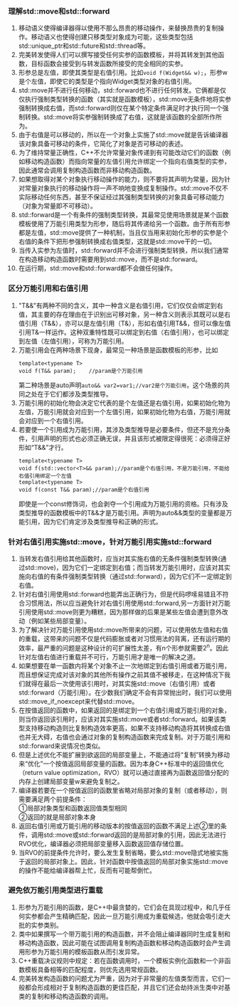 ### 理解std::move和std::forward
1. 移动语义使得编译器得以使用不那么昂贵的移动操作，来替换昂贵的复制操作。移动语义也使得创建只移类型对象成为可能，这些类型包括std::unique_ptr和std::future和std::thread等。
2. 完美转发使得人们可以撰写接受任何实参的函数模板，并将其转发到其他函数，目标函数会接受到与转发函数所接受的完全相同的实参。
3. 形参总是左值，即使其类型是右值引用。比如`void f(Widget&& w);`，形参w是个左值，即使它的类型是个指向Widget类型对象的右值引用。
4. std::move并不进行任何移动，std::forward也不进行任何转发。它俩都是仅仅执行强制类型转换的函数（其实就是函数模板），std::move无条件地将实参强制转换成右值，而std::forward则仅在某个特定条件满足时才执行同一个强制转换。std::move将实参强制转换成了右值，这就是该函数的全部所作所为。
5. 由于右值是可以移动的，所以在一个对象上实施了std::move就是告诉编译器该对象具备可移动的条件，它简化了对象是否可移动的表述。
6. 为了维持常量正确性，C++不允许常量对象传递到有可能改动它们的函数（例如移动构造函数）而指向常量的左值引用允许绑定一个指向右值类型的实参，因此通常会调用复制构造函数而非移动构造函数。
7. 如果想取得对某个对象执行移动操作的能力，则不要将其声明为常量，因为针对常量对象执行的移动操作将一声不响地变换成复制操作。std::move不仅不实际移动任何东西，甚至不保证经过其强制类型转换的对象具备可移动能力（对象为常量即不可移动）。
8. std::forward是一个有条件的强制类型转换，其最常见使用场景就是某个函数模板使用了万能引用类型为形参，随后将其传递给另一个函数。由于所有形参都是左值，std::move提供了一种机制，当且仅当用来初始化形参的实参是个右值的条件下把形参强制转换成右值类型，这就是std::move干的一切。
9. 当传入实参为左值时，std::forward并不会进行强制类型转换，所以我们通常在构造移动构造函数时需要用到std::move，而不是std::forward。
10. 在运行期，std::move和std::forward都不会做任何操作。

### 区分万能引用和右值引用

1. "T&&"有两种不同的含义，其中一种含义是右值引用，它们仅仅会绑定到右值，其主要的存在理由在于识别出可移对象，另一种含义则表示其既可以是右值引用（T&&），亦可以是左值引用（T&），形如右值引用T&&，但可以像左值引用T&一样运作。这种双重特性既可以绑定到右值（右值引用），也可以绑定到左值（左值引用），可称为万能引用。
2. 万能引用会在两种场景下现身，最常见一种场景是函数模板的形参，比如  
    ```
    template<typename T>
    void f(T&& param);    //param是个万能引用
    ```
    第二种场景是auto声明`auto&& var2=var1;//var2是个万能引用`，这个场景的共同之处在于它们都涉及类型推导。
3. 万能引用的初始化物会决定它代表的是个左值还是右值引用，如果初始化物为左值，万能引用就会对应到一个左值引用，如果初始化物为右值，万能引用就会对应到一个右值引用。
4. 若要使一个引用成为万能引用，其涉及类型推导是必要条件，但还不是充分条件，引用声明的形式也必须正确无误，并且该形式被限定得很死：必须得正好形如“T&&”才行。
    ```
    template<typename T>
    void f(std::vector<T>&& param);//param是个右值引用，不是万能引用，不能给右值引用绑定一个左值
    template<typename T>
    void f(const T&& param);//param是个右值引用
    ```
    即使是一个const修饰词，也会剥夺一个引用成为万能引用的资格。只有涉及类型推导的函数模板中的T&&才是万能引用。声明为auto&&类型的变量都是万能引用，因为它们肯定涉及类型推导和正确的形式。

### 针对右值引用实施std::move，针对万能引用实施std::forward

1. 当转发右值引用给其他函数时，应当对其实施右值的无条件强制类型转换(通过std::move)，因为它们一定绑定到右值；而当转发万能引用时，应该对其实施向右值的有条件强制类型转换（通过std::forward），因为它们不一定绑定到右值。
2. 针对右值引用使用std::forward也能弄出正确行为，但是代码啰嗦易错且不符合习惯用法，所以应当避免针对右值引用使用std::forward,另一方面针对万能引用使用std::move则更为糟糕，因为那样做的后果是某些左值会遭到意外改动（例如某些局部变量）。
3. 为了解决针对万能引用使用std::move所带来的问题，可以使用依左值和右值的重载，这带来的问题不仅是代码膨胀或者对习惯用法的背离，还有运行期的效率，最严重的问题是这种设计的可扩展性太差，有n个形参就需要2<sup>n</sup>。因此针对左值右值进行重载并不可行，万能引用才是唯一的解决之道。
4. 如果想要在单一函数内将某个对象不止一次地绑定到右值引用或者万能引用，而且想保证完成对该对象的其他所有操作之前其值不被移走，在这种情况下我们就得在最后一次使用该引用时，对其实施std::move（右值引用）或者std::forward（万能引用）。在少数我们确定不会有异常抛出时，我们可以使用std::move_if_noexcept来代替std::move。
5. 在按值返回的函数中，如果返回的是绑定到一个右值引用或万能引用的对象，则当你返回该引用时，应该对其实施std::move或者std::forward。如果该类型支持移动构造则比复制构造效率更高，如果不支持移动构造将其转换成右值也并无大碍，右值也会通过对象的复制构造函数来完成复制。对于万能引用和std::forward来说情况也类似。
6. 但是上述优化不能扩展到欲返回的局部变量上，不能通过将“复制”转换为移动来“优化”一个按值返回局部变量的函数。因为本身C++标准中的返回值优化（return value optimization，RVO）就可以通过直接再为函数返回值分配的内存上创建局部变量w来避免复制之。
7. 编译器若要在一个按值返回的函数里省略对局部对象的复制（或者移动），则需要满足两个前提条件：  
①局部对象类型和函数返回值类型相同  
②返回的就是局部对象本身
8. 返回右值引用或万能引用的移动版本的按值返回的函数不满足上述②里的条件，调用std::move或std::forward返回的是局部对象的引用，因此无法进行RVO优化，编译器必须把局部变量移入函数返回值存储位置。
9. 当RVO的前提条件允许时，要么发生复制省略，要么std::move隐式地被实施于返回的局部对象上。因此，针对函数中按值返回的局部对象实施std::move的操作不能给编译器帮上忙，反而有可能帮倒忙。

### 避免依万能引用类型进行重载

1. 形参为万能引用的函数，是C++中最贪婪的，它们会在具现过程中，和几乎任何实参都会产生精确匹配，因此一旦万能引用成为重载候选，他就会吸引走大批的实参类别。
2. 类中如果撰写一个带万能引用的构造函数，并不会阻止编译器同时生成复制和移动构造函数，因此可能在试图调用复制构造函数和移动构造函数时会产生调用形参为万能引用的模板函数从而引发异常。
3. C++重载决议规则中规定：若在函数调用时，一个模板实例化函数和一个非函数模板具备相等的匹配程度，则优先选用常规函数。
4. 完美转发构造函数的问题尤为严重，因为对于非常量的左值类型而言，它们一般都会形成相对于复制构造函数的更佳匹配，并且它们还会劫持派生类中对基类的复制和移动构造函数的调用。